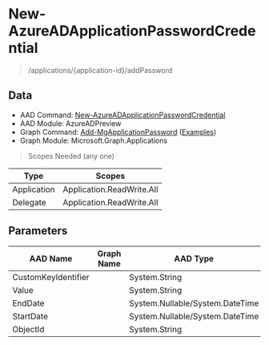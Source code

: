 # New-AzureADApplicationPasswordCredential

> /applications/{application-id}/addPassword

## Data

+ AAD Command: [New-AzureADApplicationPasswordCredential](https://docs.microsoft.com/en-us/powershell/module/AzureADPreview/New-AzureADApplicationPasswordCredential)
+ AAD Module: AzureADPreview
+ Graph Command: [Add-MgApplicationPassword](https://docs.microsoft.com/en-us/powershell/module/Microsoft.Graph.Applications/Add-MgApplicationPassword) ([Examples](https://github.com/orgs/msgraph/discussions?discussions_q=Add-MgApplicationPassword))
+ Graph Module: Microsoft.Graph.Applications

> Scopes Needed (any one)

|Type|Scopes|
|---|---|
|Application|Application.ReadWrite.All|
|Delegate|Application.ReadWrite.All|

## Parameters

|AAD Name|Graph Name|AAD Type|Graph Type|Infos|
|---|---|---|---|---|
|CustomKeyIdentifier||System.String|||
|Value||System.String|||
|EndDate||System.Nullable/System.DateTime|||
|StartDate||System.Nullable/System.DateTime|||
|ObjectId||System.String|||

